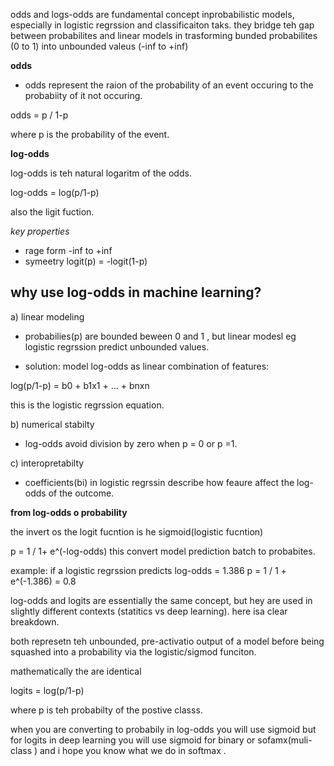 odds and logs-odds are fundamental concept inprobabilistic models, especially in logistic regrssion and classificaiton taks. they bridge teh gap between probabilites and linear models in trasforming bunded probabilites (0 to 1) into unbounded valeus (-inf to +inf)

**odds**

- odds represent the raion of the probability of an event occuring to the probabiity of it not occuring. 

odds = p / 1-p 

where p is the probability of the event.


**log-odds**

log-odds is teh natural logaritm of the odds.

log-odds = log(p/1-p)

also the ligit fuction.


*key properties*

- rage form -inf to +inf 
- symeetry logit(p) = -logit(1-p)

## why use log-odds in machine learning? 

a) linear modeling 
- probabilies(p) are bounded beween 0 and 1 , but linear modesl eg logistic regrssion predict unbounded values.

- solution: model log-odds as linear combination of features:

log(p/1-p) = b0 + b1x1 + ... + bnxn 

this is the logistic regrssion equation. 

b) numerical stabilty
- log-odds avoid division by zero when p = 0 or p =1.

c) interopretabilty 
- coefficients(bi) in logistic regrssin describe how feaure affect the log-odds of the outcome. 


**from log-odds o probability**

the invert os the logit fucntion is he sigmoid(logistic fucntion)

p = 1 / 1+ e^(-log-odds)
this convert model prediction batch to probabites. 

example: 
if a logistic regrssion predicts log-odds = 1.386 
p = 1 / 1 + e^(-1.386) = 0.8 


log-odds and logits are essentially the same concept, but hey are used in slightly different contexts (statitics vs deep learning). here isa clear breakdown.


both represetn teh unbounded, pre-activatio output of a model before being squashed into a probability via the logistic/sigmod funciton. 

mathematically the are identical 

logits = log(p/1-p)

where p is teh probabilty of the postive classs.

when you are converting to probabily in log-odds you will use sigmoid but for logits in deep learning you will use sigmoid for binary or sofamx(muli-class ) and i hope you know what we do in softmax .

